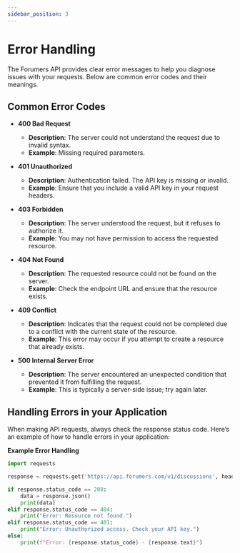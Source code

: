 ```yaml
---
sidebar_position: 3
---
```


# Error Handling

The Forumers API provides clear error messages to help you diagnose issues with your requests. Below are common error codes and their meanings.

## Common Error Codes

- **400 Bad Request**
  - **Description**: The server could not understand the request due to invalid syntax.
  - **Example**: Missing required parameters.

- **401 Unauthorized**
  - **Description**: Authentication failed. The API key is missing or invalid.
  - **Example**: Ensure that you include a valid API key in your request headers.

- **403 Forbidden**
  - **Description**: The server understood the request, but it refuses to authorize it.
  - **Example**: You may not have permission to access the requested resource.

- **404 Not Found**
  - **Description**: The requested resource could not be found on the server.
  - **Example**: Check the endpoint URL and ensure that the resource exists.
  
- **409 Conflict**
  - **Description**: Indicates that the request could not be completed due to a conflict with the current state of the resource.
  - **Example**: This error may occur if you attempt to create a resource that already exists.

- **500 Internal Server Error**
  - **Description**: The server encountered an unexpected condition that prevented it from fulfilling the request.
  - **Example**: This is typically a server-side issue; try again later.

## Handling Errors in your Application

When making API requests, always check the response status code. Here’s an example of how to handle errors in your application:

**Example Error Handling**
```python
import requests

response = requests.get('https://api.forumers.com/v1/discussions', headers={'Authorization': 'Bearer YOUR_API_KEY'})

if response.status_code == 200:
    data = response.json()
    print(data)
elif response.status_code == 404:
    print("Error: Resource not found.")
elif response.status_code == 401:
    print("Error: Unauthorized access. Check your API key.")
else:
    print(f"Error: {response.status_code} - {response.text}")
```


